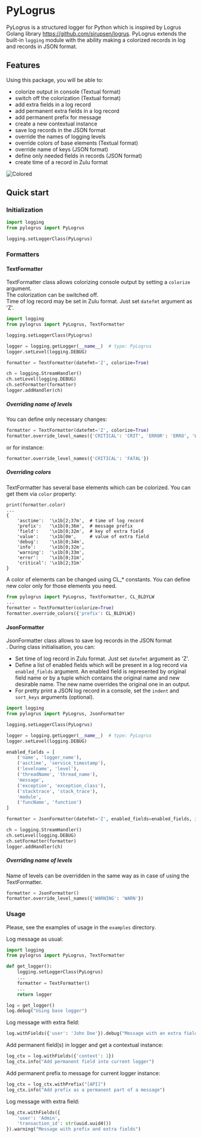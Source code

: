 # PyLogrus

PyLogrus is a structured logger for Python which is inspired by Logrus Golang library
<https://github.com/sirupsen/logrus>.
PyLogrus extends the built-in `logging` module with the ability making a colorized records in log
and records in JSON format.


## Features
Using this package, you will be able to:
- colorize output in console (Textual format)
- switch off the colorization (Textual format)
- add extra fields in a log record
- add permanent extra fields in a log record
- add permanent prefix for message
- create a new contextual instance
- save log records in the JSON format
- override the names of logging levels
- override colors of base elements (Textual format)
- override name of keys (JSON format)
- define only needed fields in records (JSON format)
- create time of a record in Zulu format

![Colored](https://github.com/vmig/pylogrus/examples/screenshot.png)


## Quick start

### Initialization
```python
import logging
from pylogrus import PyLogrus

logging.setLoggerClass(PyLogrus)
```

### Formatters

#### TextFormatter
TextFormatter class allows colorizing console output by setting a `colorize` argument.<br>
The colorization can be switched off.<br>
Time of log record may be set in Zulu format. Just set `datefmt` argument as 'Z'.
```python
import logging
from pylogrus import PyLogrus, TextFormatter

logging.setLoggerClass(PyLogrus)

logger = logging.getLogger(__name__)  # type: PyLogrus
logger.setLevel(logging.DEBUG)

formatter = TextFormatter(datefmt='Z', colorize=True)

ch = logging.StreamHandler()
ch.setLevel(logging.DEBUG)
ch.setFormatter(formatter)
logger.addHandler(ch)
```

##### Overriding name of levels
You can define only necessary changes:
```python
formatter = TextFormatter(datefmt='Z', colorize=True)
formatter.override_level_names({'CRITICAL': 'CRIT', 'ERROR': 'ERRO', 'WARNING': 'WARN', 'DEBUG': 'DEBU'})
```
or for instance:
```python
formatter.override_level_names({'CRITICAL': 'FATAL'})
```

##### Overriding colors
TextFormatter has several base elements which can be colorized. You can get them via `color` property:
```
print(formatter.color)
...
{
    'asctime':  '\x1b[2;37m',  # time of log record
    'prefix':   '\x1b[0;36m',  # message prefix
    'field':    '\x1b[0;32m',  # key of extra field
    'value':    '\x1b[0m',     # value of extra field
    'debug':    '\x1b[0;34m',
    'info':     '\x1b[0;32m',
    'warning':  '\x1b[0;33m',
    'error':    '\x1b[0;31m',
    'critical': '\x1b[2;31m'
}
```

A color of elements can be changed using CL_* constants. You can define new color only for those elements you need.
```python
from pylogrus import PyLogrus, TextFormatter, CL_BLDYLW
...
formatter = TextFormatter(colorize=True)
formatter.override_colors({'prefix': CL_BLDYLW})
```


#### JsonFormatter
JsonFormatter class allows to save log records in the JSON format<br>.
During class initialisation, you can:
- Set time of log record in Zulu format. Just set `datefmt` argument as 'Z'.
- Define a list of enabled fields which will be present in a log record via `enabled_fields` argument.
  An enabled field is represented by original field name or by a tuple which contains the original name
  and new desirable name. The new name overrides the original one in an output.
- For pretty print a JSON log record in a console, set the `indent` and `sort_keys` arguments (optional).
```python
import logging
from pylogrus import PyLogrus, JsonFormatter

logging.setLoggerClass(PyLogrus)

logger = logging.getLogger(__name__)  # type: PyLogrus
logger.setLevel(logging.DEBUG)

enabled_fields = [
    ('name', 'logger_name'),
    ('asctime', 'service_timestamp'),
    ('levelname', 'level'),
    ('threadName', 'thread_name'),
    'message',
    ('exception', 'exception_class'),
    ('stacktrace', 'stack_trace'),
    'module',
    ('funcName', 'function')
]

formatter = JsonFormatter(datefmt='Z', enabled_fields=enabled_fields, indent=2, sort_keys=True)

ch = logging.StreamHandler()
ch.setLevel(logging.DEBUG)
ch.setFormatter(formatter)
logger.addHandler(ch)
```

##### Overriding name of levels
Name of levels can be overridden in the same way as in case of using the TextFormatter.
```python
formatter = JsonFormatter()
formatter.override_level_names({'WARNING': 'WARN'})
```

### Usage
Please, see the examples of usage in the `examples` directory.

Log message as usual:
```python
import logging
from pylogrus import PyLogrus, TextFormatter

def get_logger():
    logging.setLoggerClass(PyLogrus)
    ...
    formatter = TextFormatter()
    ...
    return logger

log = get_logger()
log.debug("Using base logger")
```

Log message with extra field:
```python
log.withFields({'user': 'John Doe'}).debug("Message with an extra field")
```

Add permanent field(s) in logger and get a contextual instance:
```python
log_ctx = log.withFields({'context': 1})
log_ctx.info("Add permanent field into current logger")
```

Add permanent prefix to message for current logger instance:
```python
log_ctx = log_ctx.withPrefix("[API]")
log_ctx.info("Add prefix as a permanent part of a message")
```

Log message with extra field:
```python
log_ctx.withFields({
    'user': 'Admin',
    'transaction_id': str(uuid.uuid4())
}).warning("Message with prefix and extra fields")
```
